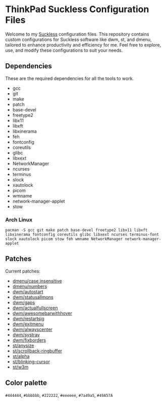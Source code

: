 # ThinkPad Suckless Configuration Files

Welcome to my [Suckless](https://suckless.org/) configuration files. This repository contains custom configurations for Suckless software like dwm, st, and dmenu, tailored to enhance productivity and efficiency for me. Feel free to explore, use, and modify these configurations to suit your needs.

## Dependencies

These are the required dependencies for all the tools to work.
- gcc
- git
- make
- patch
- base-devel
- freetype2
- libx11
- libxft
- libxinerama
- feh
- fontconfig
- coreutils
- glibc
- libxext
- NetworkManager
- ncurses
- terminus
- slock
- xautolock
- picom
- wmname
- network-manager-applet
- stow

### Arch Linux
```
pacman -S gcc git make patch base-devel freetype2 libx11 libxft libxinerama fontconfig coreutils glibc libxext ncurses terminus-font slock xautolock picom stow feh wmname NetworkManager network-manager-applet
```
## Patches

Current patches:
- [dmenu/case insensitive](https://tools.suckless.org/dmenu/patches/case-insensitive/)
- [dmenu/numbers](https://tools.suckless.org/dmenu/patches/numbers/)
- [dwm/autostart](https://dwm.suckless.org/patches/autostart/)
- [dwm/statusallmons](https://dwm.suckless.org/patches/statusallmons/)
- [dwm/gaps](https://dwm.suckless.org/patches/gaps/)
- [dwm/actualfullscreen](https://dwm.suckless.org/patches/actualfullscreen/)
- [dwm/awesomebarwithhover](https://dwm.suckless.org/patches/awesomebar/)
- [dwm/restartsig](https://dwm.suckless.org/patches/restartsig/)
- [dwm/exitmenu](https://dwm.suckless.org/patches/exitmenu/)
- [dwm/alwayscenter](https://dwm.suckless.org/patches/alwayscenter/)
- [dwm/systray](https://dwm.suckless.org/patches/systray/)
- [dwm/fixborders](https://dwm.suckless.org/patches/alpha/)
- [st/anysize](https://st.suckless.org/patches/anysize/)
- [st/scrollback-ringbuffer](https://st.suckless.org/patches/scrollback/)
- [st/alpha](https://st.suckless.org/patches/alpha/)
- [st/blinking-cursor](https://st.suckless.org/patches/blinking_cursor/)
- [st/w3m](https://st.suckless.org/patches/w3m/)


## Color palette

`#444444`, `#bbbbbb`, `#222222`, `#eeeeee`, `#7a49a5`, `#49A57A`

